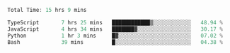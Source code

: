 <!--START_SECTION:waka-->

```typescript
Total Time: 15 hrs 9 mins

TypeScript       7 hrs 25 mins   ████████████▒░░░░░░░░░░░░   48.94 %
JavaScript       4 hrs 34 mins   ███████▓░░░░░░░░░░░░░░░░░   30.17 %
Python           1 hr 3 mins     █▓░░░░░░░░░░░░░░░░░░░░░░░   07.02 %
Bash             39 mins         █░░░░░░░░░░░░░░░░░░░░░░░░   04.38 %
```

<!--END_SECTION:waka-->
